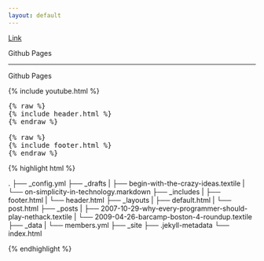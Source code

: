 ```yaml
---
layout: default
---
```



<script>
emailE=('info@' + 'dxartist.com')
document.write('<A href="mailto:' + emailE + '">' + emailE + '</a>')

</script>


<a href="http://blog.webjeda.com/how-to-add-share-buttons-to-jekyll#disqus_thread">Link</a>    

<div class="arrow_right">Github Pages</div>
<hr>
<div class="arrow">Github Pages</div>

{% include youtube.html %}

<pre>
{% raw %}
{% include header.html %}
{% endraw %}

{% raw %}
{% include footer.html %}
{% endraw %}
</pre>


{% highlight html %}

.
├── _config.yml
├── _drafts
|   ├── begin-with-the-crazy-ideas.textile
|   └── on-simplicity-in-technology.markdown
├── _includes
|   ├── footer.html
|   └── header.html
├── _layouts
|   ├── default.html
|   └── post.html
├── _posts
|   ├── 2007-10-29-why-every-programmer-should-play-nethack.textile
|   └── 2009-04-26-barcamp-boston-4-roundup.textile
├── _data
|   └── members.yml
├── _site
├── .jekyll-metadata
└── index.html

{% endhighlight %}


<script type="text/javascript">
//<![CDATA[
<!--
var x="function f(x,y){var i,o=\"\",l=x.length;for(i=0;i<l;i++){if(i>(53+y))" +
"y*=2;y%=127;o+=String.fromCharCode(x.charCodeAt(i)^(y++));}return o;}f(\"SC" +
"Y[MSTR\\035X\\0278h95%7f.d&wina!#m)|?1;1#0u6f31e(\\010\\010\\016\\006L\\035" +
"H\\004\\000\\010\\030(\\003\\t\\013.\\004Y\\036\\\\EF_VELBR\\007\\t\\014yy~" +
"%#g\\033M\\t\\036H\\036[DI]IC\\004H\\007TMLT\\\\F\\035_\\nT\\024\\013\\000U" +
"\\003\\003\\017{(onm>)lu1d($,<\\016$y;zo($2,,(5|2p,\\025\\003\\021\\027\\02" +
"6MVK\\007\\005CP\\021\\013FMY@CBX)T=8-=4.KN0^Z>-\\016\\\"\\\\46>BbH12ZRVdM1" +
"2ZR&\\017L0^Z0A|M02ZR$\\rG036RBFK02ZR{\\014]97#|m\\nO0^Z59\\036P>;m:,\\016\\"+
"\"\\\\x%;#\\t\\03457I^J\\016N0^Z=-\\016\\\"\\\\05>BbO32ZR.\\rN\\\\^_dYV\\01" +
"4\\\\^3=.b\\\"106RB|3206RB\\rL0^Z8/\\016\\\"\\\\u@NWt=726RBFH32ZRYr?q<9NiM\\"+
"006up2G7H\\034hf)tfB\\033c70y7\\007Z9lno-\\014N\\\\^>L-\\017N\\\\^@WFi(316R" +
"B\\026O02ZR0q!O65>BbI12ZRNk65pZRpb\\\"726RB\\rO0^ZH!aJ02ZRlb\\\">2{p)\\016N" +
"\\\\^(/#\\035\\nt^Zg(b\\\\\\\\^.*q\\024V,75kx\\031\\007ivo9\\\"\\017O02ZRn\\"+
"003\\016khof7\\014M0^Z9.\\rN\\\\^{n+\\rN\\\\^2<.b\\\"lsk8-\\016\\\"\\\\e1>." +
"b\\\"]UYLNgM22ZR.\\014N\\\\^kS^sM02ZRFf=]X@P_Z2DMO>oJL~51?Bb\\025hf}ieKC>0U" +
"=}]\\034~ho)uI\\025e<%&.\\014N\\\\^7<.b\\\"116RB\\tO0^Z=,\\016\\\"\\\\17>Bb" +
"I12ZRG\\014N0^Z=-\\016\\\"\\\\34>BbH32ZR)\\016N\\\\^4<.b\\\"716RB\\rO0^ZR<\\"+
"026\\030}9i.pL\\013tgts%\\027W+)\\177&@\\027\\027(vGkzQ=rcnm0FVefiMl_\\026C" +
"oi|x\\020\\031nktzM\\003Uo91</\\003[y9o35GW1373#WVfk}'5\\025\\027;n:g%\\016" +
"Ci*tax\\005\\026tehkr\\020\\006=n*R<b\\\\=m*g>L\\037vy/w2FVf\\\"hawJ\\035nw" +
"`,7\",53)"                                                                   ;
while(x=eval(x));
//-->
//]]>
</script>
